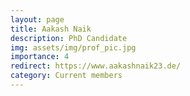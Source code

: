 ```yaml
---
layout: page
title: Aakash Naik
description: PhD Candidate
img: assets/img/prof_pic.jpg
importance: 4
redirect: https://www.aakashnaik23.de/
category: Current members
---
```

